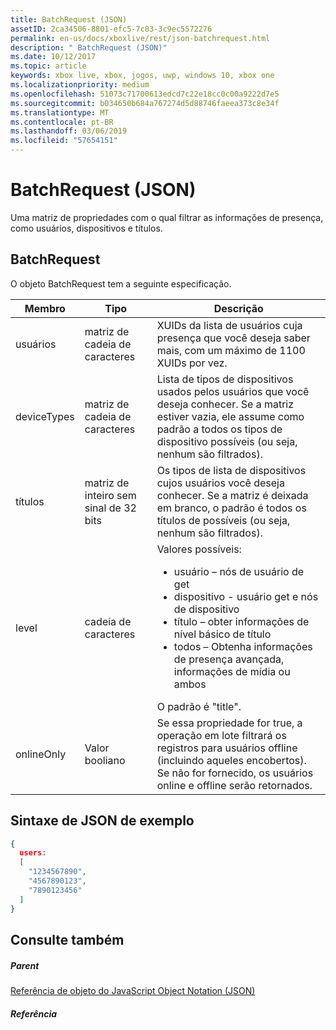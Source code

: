 ```yaml
---
title: BatchRequest (JSON)
assetID: 2ca34506-8801-efc5-7c83-3c9ec5572276
permalink: en-us/docs/xboxlive/rest/json-batchrequest.html
description: " BatchRequest (JSON)"
ms.date: 10/12/2017
ms.topic: article
keywords: xbox live, xbox, jogos, uwp, windows 10, xbox one
ms.localizationpriority: medium
ms.openlocfilehash: 51073c71700613edcd7c22e18cc0c00a9222d7e5
ms.sourcegitcommit: b034650b684a767274d5d88746faeea373c8e34f
ms.translationtype: MT
ms.contentlocale: pt-BR
ms.lasthandoff: 03/06/2019
ms.locfileid: "57654151"
---
```

# <a name="batchrequest-json"></a>BatchRequest (JSON)
Uma matriz de propriedades com o qual filtrar as informações de presença, como usuários, dispositivos e títulos.
<a id="ID4EN"></a>


## <a name="batchrequest"></a>BatchRequest

O objeto BatchRequest tem a seguinte especificação.

| Membro| Tipo| Descrição|
| --- | --- | --- |
| usuários| matriz de cadeia de caracteres| XUIDs da lista de usuários cuja presença que você deseja saber mais, com um máximo de 1100 XUIDs por vez.|
| deviceTypes| matriz de cadeia de caracteres| Lista de tipos de dispositivos usados pelos usuários que você deseja conhecer. Se a matriz estiver vazia, ele assume como padrão a todos os tipos de dispositivo possíveis (ou seja, nenhum são filtrados).|
| títulos| matriz de inteiro sem sinal de 32 bits| Os tipos de lista de dispositivos cujos usuários você deseja conhecer. Se a matriz é deixada em branco, o padrão é todos os títulos de possíveis (ou seja, nenhum são filtrados).|
| level| cadeia de caracteres| Valores possíveis: <ul><li>usuário – nós de usuário de get</li><li>dispositivo - usuário get e nós de dispositivo</li><li>título – obter informações de nível básico de título</li><li>todos – Obtenha informações de presença avançada, informações de mídia ou ambos</li></ul>O padrão é "title".| 
| onlineOnly| Valor booliano| Se essa propriedade for true, a operação em lote filtrará os registros para usuários offline (incluindo aqueles encobertos). Se não for fornecido, os usuários online e offline serão retornados.|

<a id="ID4EAD"></a>


## <a name="sample-json-syntax"></a>Sintaxe de JSON de exemplo


```json
{
  users:
  [
    "1234567890",
    "4567890123",
    "7890123456"
  ]
}


```


<a id="ID4EJD"></a>


## <a name="see-also"></a>Consulte também

<a id="ID4ELD"></a>


##### <a name="parent"></a>Parent

[Referência de objeto do JavaScript Object Notation (JSON)](atoc-xboxlivews-reference-json.md)


<a id="ID4EXD"></a>


##### <a name="reference"></a>Referência   
